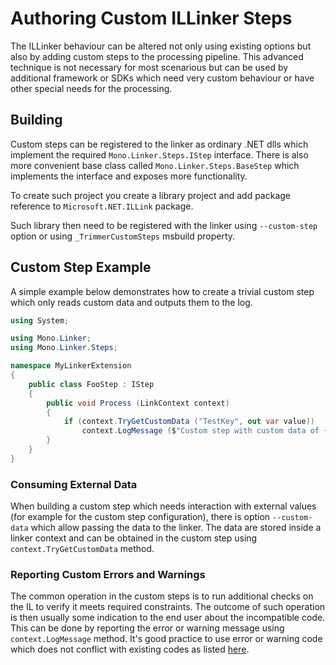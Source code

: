 # Authoring Custom ILLinker Steps

The ILLinker behaviour can be altered not only using existing options but also by
adding custom steps to the processing pipeline. This advanced technique is not necessary
for most scenarious but can be used by additional framework or SDKs which need very
custom behaviour or have other special needs for the processing.

## Building

Custom steps can be registered to the linker as ordinary .NET dlls which implement the
required `Mono.Linker.Steps.IStep` interface. There is also more convenient base class
called `Mono.Linker.Steps.BaseStep` which implements the interface and exposes more
functionality.

To create such project you create a library project and add package reference to
`Microsoft.NET.ILLink` package.

Such library then need to be registered with the linker using `--custom-step` option or
using `_TrimmerCustomSteps` msbuild property.

## Custom Step Example

A simple example below demonstrates how to create a trivial custom step which only reads
 custom data and outputs them to the log.

```csharp
using System;

using Mono.Linker;
using Mono.Linker.Steps;

namespace MyLinkerExtension
{
	public class FooStep : IStep
	{
		public void Process (LinkContext context)
		{
			if (context.TryGetCustomData ("TestKey", out var value))
				context.LogMessage ($"Custom step with custom data of {value}");
		}
	}
}
```

### Consuming External Data

When building a custom step which needs interaction with external values (for example for the custom step
configuration), there is option `--custom-data` which allow passing the data to the linker. The data are
stored inside a linker context and can be obtained in the custom step using `context.TryGetCustomData` method.

### Reporting Custom Errors and Warnings

The common operation in the custom steps is to run additional checks on the IL to verify it meets
required constraints. The outcome of such operation is then usually some indication to the end user about
the incompatible code. This can be done by reporting the error or warning message using `context.LogMessage`
method. It's good practice to use error or warning code which does not conflict with existing codes as
listed [here](/docs/error-codes.md).